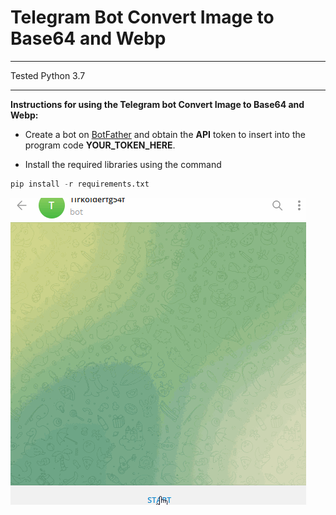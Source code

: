 # Telegram Bot Convert Image to Base64 and Webp 
___
Tested Python 3.7
___
**Instructions for using the Telegram bot Convert Image to Base64 and Webp:**

- Create a bot on [BotFather](https://t.me/BotFather "BotFather") and obtain the **API** token to insert into the program code **YOUR_TOKEN_HERE**.

- Install the required libraries using the command 
```python
pip install -r requirements.txt
```



![Telegram Bot Convert Image to Base64 and Webp  ](img2base2webp.gif "Telegram Bot Convert Image to Base64 and Webp ")
